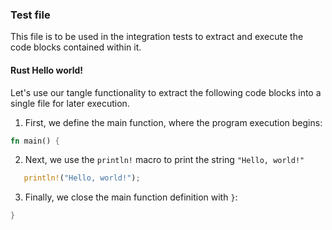 ### Test file

This file is to be used in the integration tests to extract and execute the code blocks contained within it.

#### Rust Hello world!

Let's use our tangle functionality to extract the following code blocks into a single file for later execution.

1. First, we define the main function, where the program execution begins:

```Rust
fn main() {
```

2. Next, we use the `println!` macro to print the string `"Hello, world!"`

```Rust
   println!("Hello, world!");
```

3. Finally, we close the main function definition with `}`:

```Rust
}
```